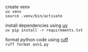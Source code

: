create venv\
`uv venv`\
`source .venv/bin/activate`

install dependencies using [uv](https://github.com/astral-sh/uv)\
`uv pip install -r requirements.txt`

format python code using [ruff](https://github.com/astral-sh/ruff)\
`ruff format asn1.py`
